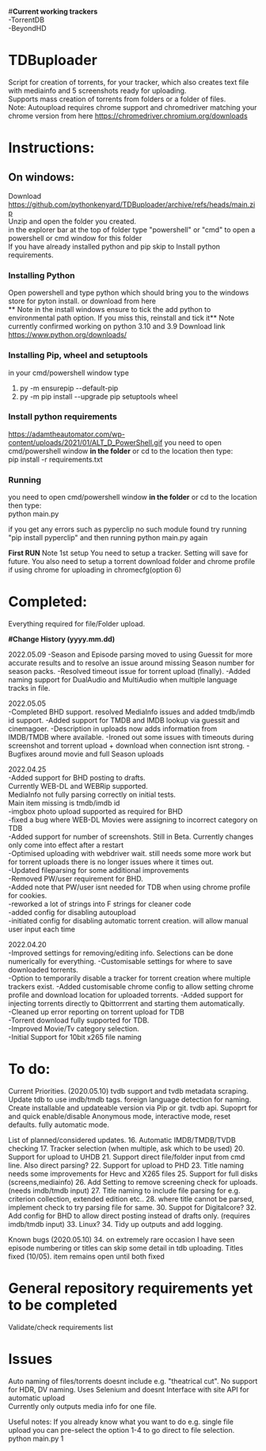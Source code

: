 #**Current working trackers**   
-TorrentDB   
-BeyondHD   
   
# TDBuploader  
Script for creation of torrents, for your tracker, which also creates text file with mediainfo and 5 screenshots ready for uploading.  
Supports mass creation of torrents from folders or a folder of files.  
Note: Autoupload requires chrome support and chromedriver matching your chrome version from here https://chromedriver.chromium.org/downloads

# Instructions:
## On windows:  
Download https://github.com/pythonkenyard/TDBuploader/archive/refs/heads/main.zip  
Unzip and open the folder you created.  
in the explorer bar at the top of folder type "powershell" or "cmd" to open a powershell or cmd window for this folder    
If you have already installed python and pip skip to Install python requirements.  

### Installing Python  
Open powershell and type python which should bring you to the windows store for pyton install. or download from here  
** Note in the install windows ensure to tick the add python to environmental path option. If you miss this, reinstall and tick it**
Note currently confirmed working on python 3.10 and 3.9
Download link https://www.python.org/downloads/

### Installing Pip, wheel and setuptools
in your cmd/powershell window type  
1. py -m ensurepip --default-pip
2. py -m pip install --upgrade pip setuptools wheel

### Install python requirements
https://adamtheautomator.com/wp-content/uploads/2021/01/ALT_D_PowerShell.gif
you need to open cmd/powershell window **in the folder** or cd to the location then type:  
pip install -r requirements.txt  
  
### Running  
you need to open cmd/powershell window **in the folder** or cd to the location then type:    
python main.py  

if you get any errors such as pyperclip no such module found try running "pip install pyperclip" and then running python main.py again

**First RUN**
Note 1st setup You need to setup a tracker. Setting will save for future.
You also need to setup a torrent download folder and chrome profile if using chrome for uploading in chromecfg(option 6)
  
# Completed:  
Everything required for file/Folder upload.
    
**#Change History (yyyy.mm.dd)**

2022.05.09
-Season and Episode parsing moved to using Guessit for more accurate results and to resolve an issue around missing Season number for season packs.
-Resolved timeout issue for torrent upload (finally).
-Added naming support for DualAudio and MultiAudio when multiple language tracks in file.

2022.05.05   
-Completed BHD support. resolved MediaInfo issues and added tmdb/imdb id support.
-Added support for TMDB and IMDB lookup via guessit and cinemagoer.
-Description in uploads now adds information from IMDB/TMDB where available.
-Ironed out some issues with timeouts during screenshot and torrent upload + download when connection isnt strong.
-Bugfixes around movie and full Season uploads

2022.04.25   
-Added support for BHD posting to drafts.    
  Currently WEB-DL and WEBRip supported.   
  MediaInfo not fully parsing correctly on initial tests.   
  Main item missing is tmdb/imdb id   
-imgbox photo upload supported as required for BHD   
-fixed a bug where WEB-DL Movies were assigning to incorrect category on TDB   
-Added support for number of screenshots. Still in Beta. Currently changes only come into effect after a restart   
-Optimised uploading with webdriver wait. still needs some more work but for torrent uploads there is no longer issues where it times out.   
-Updated fileparsing for some additional improvements   
-Removed PW/user requirement for BHD.    
-Added note that PW/user isnt needed for TDB when using chrome profile for cookies.   
-reworked a lot of strings into F strings for cleaner code   
-added config for disabling autoupload    
-initiated config for disabling automatic torrent creation. will allow manual user input each time   

   
2022.04.20    
-Improved settings for removing/editing info. Selections can be done numerically for everything.
-Customisable settings for where to save downloaded torrents.   
-Option to temporarily disable a tracker for torrent creation where multiple trackers exist.
-Added customisable chrome config to allow setting chrome profile and download location for uploaded torrents.
-Added support for injecting torrents directly to Qbittorrrent and starting them automatically.    
-Cleaned up error reporting on torrent upload for TDB    
-Torrent download fully supported for TDB.    
-Improved Movie/Tv category selection.   
-Initial Support for 10bit x265 file naming



# To do:  
Current Priorities. (2020.05.10)
tvdb support and tvdb metadata scraping.
Update tdb to use imdb/tmdb tags.
foreign language detection for naming.
Create installable and updateable version via Pip or git.
tvdb api.
Supoprt for and quick enable/disable Anonymous mode, interactive mode, reset defaults. fully automatic mode.


List of planned/considered updates.
16. Automatic IMDB/TMDB/TVDB checking
17. Tracker selection (when multiple, ask which to be used)
20. Support for upload to UHDB
21. Support direct file/folder input from cmd line. Also direct parsing?
22. Support for upload to PHD
23. Title naming needs some improvements for Hevc and X265 files
25. Support for full disks (screens,mediainfo)
26. Add Setting to remove screening check for uploads. (needs imdb/tmdb input)
27. Title naming to include file parsing for e.g. criterion collection, extended edition etc..
28. where title cannot be parsed, implement check to try parsing file for same.
30. Suppot for Digitalcore?
32. Add config for BHD to allow direct posting instead of drafts only. (requires imdb/tmdb input)
33. Linux?
34. Tidy up outputs and add logging.

Known bugs (2020.05.10)
34. on extremely rare occasion I have seen episode numbering or titles can skip some detail in tdb uploading. Titles fixed (10/05). item remains open until both fixed
  
# General repository requirements yet to be completed  
Validate/check requirements list  
  
# Issues  
Auto naming of files/torrents doesnt include e.g. "theatrical cut". No support for HDR, DV naming.
Uses Selenium and doesnt Interface with site API for automatic upload   
Currently only outputs media info for one file.

Useful notes:
If you already know what you want to do e.g. single file upload you can pre-select the option 1-4 to go direct to file selection.   
python main.py 1
